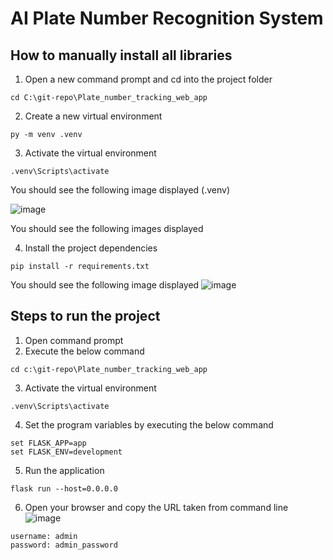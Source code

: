 # AI Plate Number Recognition System

## How to manually install all libraries
1. Open a new command prompt and cd into the project folder
```
cd C:\git-repo\Plate_number_tracking_web_app
```
2. Create a new virtual environment
```
py -m venv .venv
```
3. Activate the virtual environment
```
.venv\Scripts\activate
```
You should see the following image displayed (.venv)

![image](https://github.com/user-attachments/assets/11a57256-fdd7-43f4-9ca9-7102fd3cc6a9)

You should see the following images displayed



4. Install the project dependencies
```
pip install -r requirements.txt
```
You should see the following image displayed
![image](https://github.com/user-attachments/assets/7255d03c-f546-4692-a71a-c7be82f9a204)



## Steps to run the project
1. Open command prompt
2. Execute the below command
```
cd c:\git-repo\Plate_number_tracking_web_app
```
3. Activate the virtual environment
```
.venv\Scripts\activate
```
4. Set the program variables by executing the below command
```
set FLASK_APP=app
set FLASK_ENV=development
```
5. Run the application
```
flask run --host=0.0.0.0
```

6. Open your browser and copy the URL taken from command line
![image](https://github.com/Carlengg/Plate_number_tracking_web_app/assets/69466026/8368c3e3-6228-4ca8-ad16-9f43f6597d86)

```
username: admin
password: admin_password
```
